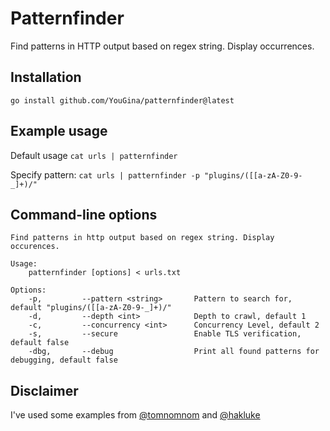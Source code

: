 # Patternfinder
Find patterns in HTTP output based on regex string. Display occurrences.

## Installation
`go install github.com/YouGina/patternfinder@latest`

## Example usage
Default usage
`cat urls | patternfinder`

Specify pattern:
`cat urls | patternfinder -p "plugins/([[a-zA-Z0-9-_]+)/"`

## Command-line options
```
Find patterns in http output based on regex string. Display occurences.

Usage:
    patternfinder [options] < urls.txt

Options:
    -p,         --pattern <string>       Pattern to search for, default "plugins/([[a-zA-Z0-9-_]+)/"
    -d,         --depth <int>            Depth to crawl, default 1
    -c,         --concurrency <int>      Concurrency Level, default 2
    -s,         --secure                 Enable TLS verification, default false
    -dbg,       --debug                  Print all found patterns for debugging, default false
```


## Disclaimer
I've used some examples from [@tomnomnom](https://github.com/tomnomnom) and [@hakluke](https://github.com/hakluke)